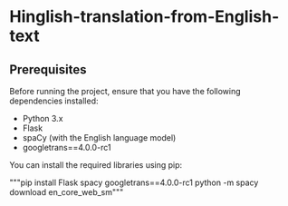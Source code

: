 # Hinglish-translation-from-English-text
## Prerequisites

Before running the project, ensure that you have the following dependencies installed:

- Python 3.x
- Flask
- spaCy (with the English language model)
- googletrans==4.0.0-rc1

You can install the required libraries using pip:


"""pip install Flask spacy googletrans==4.0.0-rc1
python -m spacy download en_core_web_sm"""
